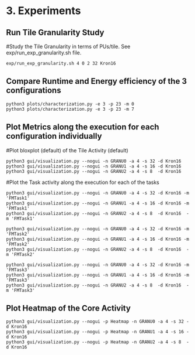 

# 3. Experiments

## Run Tile Granularity Study

#Study the Tile Granularity in terms of PUs/tile. See exp/run_exp_granularity.sh file.

    exp/run_exp_granularity.sh 4 0 2 32 Kron16

## Compare Runtime and Energy efficiency of the 3 configurations

    python3 plots/characterization.py -e 3 -p 23 -m 0
    python3 plots/characterization.py -e 3 -p 23 -m 7

## Plot Metrics along the execution for each configuration individually

#Plot bloxplot (default) of the Tile Activity (default)

    python3 gui/visualization.py --nogui -n GRANU0 -a 4 -s 32 -d Kron16
    python3 gui/visualization.py --nogui -n GRANU1 -a 4 -s 16 -d Kron16
    python3 gui/visualization.py --nogui -n GRANU2 -a 4 -s 8  -d Kron16

#Plot the Task activity along the execution for each of the tasks

    python3 gui/visualization.py --nogui -n GRANU0 -a 4 -s 32 -d Kron16 -m 'FMTask1'
    python3 gui/visualization.py --nogui -n GRANU1 -a 4 -s 16 -d Kron16 -m 'FMTask1'
    python3 gui/visualization.py --nogui -n GRANU2 -a 4 -s 8  -d Kron16  -m 'FMTask1'

    python3 gui/visualization.py --nogui -n GRANU0 -a 4 -s 32 -d Kron16 -m 'FMTask2'
    python3 gui/visualization.py --nogui -n GRANU1 -a 4 -s 16 -d Kron16 -m 'FMTask2'
    python3 gui/visualization.py --nogui -n GRANU2 -a 4 -s 8  -d Kron16  -m 'FMTask2'

    python3 gui/visualization.py --nogui -n GRANU0 -a 4 -s 32 -d Kron16 -m 'FMTask3'
    python3 gui/visualization.py --nogui -n GRANU1 -a 4 -s 16 -d Kron16 -m 'FMTask3'
    python3 gui/visualization.py --nogui -n GRANU2 -a 4 -s 8  -d Kron16  -m 'FMTask3'

## Plot Heatmap of the Core Activity

    python3 gui/visualization.py --nogui -p Heatmap -n GRANU0 -a 4 -s 32 -d Kron16
    python3 gui/visualization.py --nogui -p Heatmap -n GRANU1 -a 4 -s 16 -d Kron16
    python3 gui/visualization.py --nogui -p Heatmap -n GRANU2 -a 4 -s 8  -d Kron16

